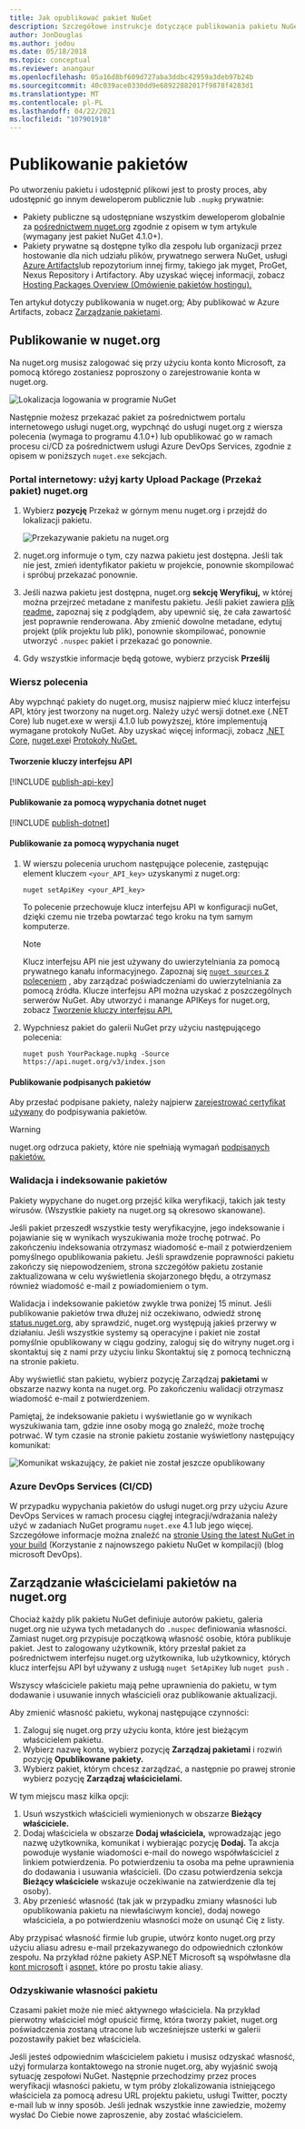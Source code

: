 ```yaml
---
title: Jak opublikować pakiet NuGet
description: Szczegółowe instrukcje dotyczące publikowania pakietu NuGet w nuget.org lub prywatnych kanałach informacyjnych oraz zarządzania własnością pakietów na nuget.org.
author: JonDouglas
ms.author: jodou
ms.date: 05/18/2018
ms.topic: conceptual
ms.reviewer: anangaur
ms.openlocfilehash: 05a16d8bf609d727aba3ddbc42959a3deb97b24b
ms.sourcegitcommit: 40c039ace0330dd9e68922882017f9878f4283d1
ms.translationtype: MT
ms.contentlocale: pl-PL
ms.lasthandoff: 04/22/2021
ms.locfileid: "107901918"
---
```

# <a name="publishing-packages"></a>Publikowanie pakietów

Po utworzeniu pakietu i udostępnić plikowi jest to prosty proces, aby udostępnić go innym deweloperom publicznie lub `.nupkg` prywatnie:

- Pakiety publiczne są udostępniane wszystkim deweloperom globalnie za [pośrednictwem nuget.org](https://www.nuget.org/packages/manage/upload) zgodnie z opisem w tym artykule (wymagany jest pakiet NuGet 4.1.0+).
- Pakiety prywatne są dostępne tylko dla zespołu lub organizacji przez hostowanie dla nich udziału plików, prywatnego serwera NuGet, usługi [Azure Artifacts](https://www.visualstudio.com/docs/package/nuget/publish)lub repozytorium innej firmy, takiego jak myget, ProGet, Nexus Repository i Artifactory. Aby uzyskać więcej informacji, zobacz [Hosting Packages Overview (Omówienie pakietów hostingu).](../hosting-packages/overview.md)

Ten artykuł dotyczy publikowania w nuget.org; Aby publikować w Azure Artifacts, zobacz [Zarządzanie pakietami](https://www.visualstudio.com/docs/package/nuget/publish).

## <a name="publish-to-nugetorg"></a>Publikowanie w nuget.org

Na nuget.org musisz zalogować się przy użyciu konta konto Microsoft, za pomocą którego zostaniesz poproszony o zarejestrowanie konta w nuget.org.

![Lokalizacja logowania w programie NuGet](media/publish_NuGetSignIn.png)

Następnie możesz przekazać pakiet za pośrednictwem portalu internetowego usługi nuget.org, wypchnąć do usługi nuget.org z wiersza polecenia (wymaga to programu 4.1.0+) lub opublikować go w ramach procesu ci/CD za pośrednictwem usługi Azure DevOps Services, zgodnie z opisem w poniższych `nuget.exe` sekcjach.

### <a name="web-portal-use-the-upload-package-tab-on-nugetorg"></a>Portal internetowy: użyj karty Upload Package (Przekaż pakiet) nuget.org

1. Wybierz **pozycję** Przekaż w górnym menu nuget.org i przejdź do lokalizacji pakietu.

    ![Przekazywanie pakietu na nuget.org](media/publish_UploadYourPackage.PNG)

1. nuget.org informuje o tym, czy nazwa pakietu jest dostępna. Jeśli tak nie jest, zmień identyfikator pakietu w projekcie, ponownie skompilować i spróbuj przekazać ponownie.

1. Jeśli nazwa pakietu jest dostępna, nuget.org **sekcję Weryfikuj,** w której można przejrzeć metadane z manifestu pakietu. Jeśli pakiet zawiera [plik readme,](/docs/nuget-org/package-readme-on-nuget-org.md) zapoznaj się z podglądem, aby upewnić się, że cała zawartość jest poprawnie renderowana. Aby zmienić dowolne metadane, edytuj projekt (plik projektu lub plik), ponownie skompilować, ponownie utworzyć `.nuspec` pakiet i przekazać go ponownie.

2. Gdy wszystkie informacje będą gotowe, wybierz przycisk **Prześlij**

### <a name="command-line"></a>Wiersz polecenia

Aby wypchnąć pakiety do nuget.org, musisz najpierw mieć klucz interfejsu API, który jest tworzony na nuget.org. Należy użyć wersji dotnet.exe (.NET Core) lub nuget.exe w wersji 4.1.0 lub powyższej, które implementują wymagane protokoły NuGet.
Aby uzyskać więcej informacji, zobacz [.NET Core](/dotnet/core/install/), [nuget.exe](https://www.nuget.org/downloads)i [Protokoły NuGet.](../api/nuget-protocols.md)

#### <a name="create-api-keys"></a>Tworzenie kluczy interfejsu API

[!INCLUDE [publish-api-key](../quickstart/includes/publish-api-key.md)]

#### <a name="publish-with-dotnet-nuget-push"></a>Publikowanie za pomocą wypychania dotnet nuget

[!INCLUDE [publish-dotnet](../quickstart/includes/publish-dotnet.md)]

#### <a name="publish-with-nuget-push"></a>Publikowanie za pomocą wypychania nuget

1. W wierszu polecenia uruchom następujące polecenie, zastępując element kluczem `<your_API_key>` uzyskanymi z nuget.org:

    ```cli
    nuget setApiKey <your_API_key>
    ```

    To polecenie przechowuje klucz interfejsu API w konfiguracji nuGet, dzięki czemu nie trzeba powtarzać tego kroku na tym samym komputerze.

    > [!NOTE]
    > Klucz interfejsu API nie jest używany do uwierzytelniania za pomocą prywatnego kanału informacyjnego. Zapoznaj się [ `nuget sources` z poleceniem](../reference/cli-reference/cli-ref-sources.md) , aby zarządzać poświadczeniami do uwierzytelniania za pomocą źródła.
    > Klucze interfejsu API można uzyskać z poszczególnych serwerów NuGet. Aby utworzyć i manange APIKeys for nuget.org, zobacz [Tworzenie kluczy interfejsu API.](#create-api-keys)

1. Wypchniesz pakiet do galerii NuGet przy użyciu następującego polecenia:

    ```cli
    nuget push YourPackage.nupkg -Source https://api.nuget.org/v3/index.json
    ```

#### <a name="publish-signed-packages"></a>Publikowanie podpisanych pakietów

Aby przesłać podpisane pakiety, należy najpierw [zarejestrować certyfikat używany](../create-packages/Sign-a-Package.md#register-the-certificate-on-nugetorg) do podpisywania pakietów. 

> [!Warning]
> nuget.org odrzuca pakiety, które nie spełniają wymagań [podpisanych pakietów.](../reference/Signed-Packages-Reference.md#signature-requirements-on-nugetorg)

### <a name="package-validation-and-indexing"></a>Walidacja i indeksowanie pakietów

Pakiety wypychane do nuget.org przejść kilka weryfikacji, takich jak testy wirusów. (Wszystkie pakiety na nuget.org są okresowo skanowane).

Jeśli pakiet przeszedł wszystkie testy weryfikacyjne, jego indeksowanie i pojawianie się w wynikach wyszukiwania może trochę potrwać. Po zakończeniu indeksowania otrzymasz wiadomość e-mail z potwierdzeniem pomyślnego opublikowania pakietu. Jeśli sprawdzenie poprawności pakietu zakończy się niepowodzeniem, strona szczegółów pakietu zostanie zaktualizowana w celu wyświetlenia skojarzonego błędu, a otrzymasz również wiadomość e-mail z powiadomieniem o tym.

Walidacja i indeksowanie pakietów zwykle trwa poniżej 15 minut. Jeśli publikowanie pakietów trwa dłużej niż oczekiwano, odwiedź stronę [status.nuget.org,](https://status.nuget.org/) aby sprawdzić, nuget.org występują jakieś przerwy w działaniu. Jeśli wszystkie systemy są operacyjne i pakiet nie został pomyślnie opublikowany w ciągu godziny, zaloguj się do witryny nuget.org i skontaktuj się z nami przy użyciu linku Skontaktuj się z pomocą techniczną na stronie pakietu.

Aby wyświetlić stan pakietu, wybierz pozycję Zarządzaj **pakietami** w obszarze nazwy konta na nuget.org. Po zakończeniu walidacji otrzymasz wiadomość e-mail z potwierdzeniem.

Pamiętaj, że indeksowanie pakietu i wyświetlanie go w wynikach wyszukiwania tam, gdzie inne osoby mogą go znaleźć, może trochę potrwać. W tym czasie na stronie pakietu zostanie wyświetlony następujący komunikat:

![Komunikat wskazujący, że pakiet nie został jeszcze opublikowany](media/publish_NotYetIndexed.png)

### <a name="azure-devops-services-cicd"></a>Azure DevOps Services (CI/CD)

W przypadku wypychania pakietów do usługi nuget.org przy użyciu Azure DevOps Services w ramach procesu ciągłej integracji/wdrażania należy użyć w zadaniach NuGet programu `nuget.exe` 4.1 lub jego więcej. Szczegółowe informacje można znaleźć na [stronie Using the latest NuGet in your build](https://blogs.msdn.microsoft.com/devops/2017/09/29/using-the-latest-nuget-in-your-build/) (Korzystanie z najnowszego pakietu NuGet w kompilacji) (blog microsoft DevOps).

## <a name="managing-package-owners-on-nugetorg"></a>Zarządzanie właścicielami pakietów na nuget.org

Chociaż każdy plik pakietu NuGet definiuje autorów pakietu, galeria nuget.org nie używa tych metadanych do `.nuspec` definiowania własności. Zamiast nuget.org przypisuje początkową własność osobie, która publikuje pakiet. Jest to zalogowany użytkownik, który przesłał pakiet za pośrednictwem interfejsu nuget.org użytkownika, lub użytkownicy, których klucz interfejsu API był używany z usługą `nuget SetApiKey` lub `nuget push` .

Wszyscy właściciele pakietu mają pełne uprawnienia do pakietu, w tym dodawanie i usuwanie innych właścicieli oraz publikowanie aktualizacji.

Aby zmienić własność pakietu, wykonaj następujące czynności:

1. Zaloguj się nuget.org przy użyciu konta, które jest bieżącym właścicielem pakietu.
1. Wybierz nazwę konta, wybierz pozycję **Zarządzaj pakietami** i rozwiń pozycję **Opublikowane pakiety.**
1. Wybierz pakiet, którym chcesz zarządzać, a następnie po prawej stronie wybierz pozycję **Zarządzaj właścicielami.**

W tym miejscu masz kilka opcji:

1. Usuń wszystkich właścicieli wymienionych w obszarze **Bieżący właściciele.**
1. Dodaj właściciela w obszarze **Dodaj właściciela,** wprowadzając jego nazwę użytkownika, komunikat i wybierając pozycję **Dodaj.** Ta akcja powoduje wysłanie wiadomości e-mail do nowego współwłaściciel z linkiem potwierdzenia. Po potwierdzeniu ta osoba ma pełne uprawnienia do dodawania i usuwania właścicieli. (Do czasu potwierdzenia sekcja **Bieżący właściciele** wskazuje oczekiwanie na zatwierdzenie dla tej osoby).
1. Aby przenieść własność (tak jak w przypadku zmiany własności lub opublikowania pakietu na niewłaściwym koncie), dodaj nowego właściciela, a po potwierdzeniu własności może on usunąć Cię z listy.

Aby przypisać własność firmie lub grupie, utwórz konto nuget.org przy użyciu aliasu adresu e-mail przekazywanego do odpowiednich członków zespołu. Na przykład różne pakiety ASP.NET Microsoft są współwłasne dla [kont microsoft](https://nuget.org/profiles/microsoft) i [aspnet,](https://nuget.org/profiles/aspnet) które po prostu takie aliasy.

### <a name="recovering-package-ownership"></a>Odzyskiwanie własności pakietu

Czasami pakiet może nie mieć aktywnego właściciela. Na przykład pierwotny właściciel mógł opuścić firmę, która tworzy pakiet, nuget.org poświadczenia zostaną utracone lub wcześniejsze usterki w galerii pozostawiły pakiet bez właściciela.

Jeśli jesteś odpowiednim właścicielem pakietu i musisz odzyskać własność, użyj formularza kontaktowego na stronie nuget.org, aby wyjaśnić swoją sytuację zespołowi NuGet. [](https://www.nuget.org/policies/Contact) Następnie przechodzimy przez proces weryfikacji własności pakietu, w tym próby zlokalizowania istniejącego właściciela za pomocą adresu URL projektu pakietu, usługi Twitter, poczty e-mail lub w inny sposób. Jeśli jednak wszystkie inne zawiedzie, możemy wysłać Do Ciebie nowe zaproszenie, aby zostać właścicielem.
